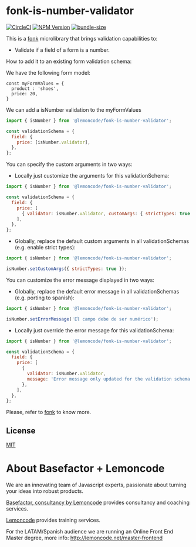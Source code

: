 # fonk-is-number-validator

[![CircleCI](https://badgen.net/github/status/Lemoncode/fonk-is-number-validator/master?icon=circleci&label=circleci)](https://circleci.com/gh/Lemoncode/fonk-is-number-validator/tree/master)
[![NPM Version](https://badgen.net/npm/v/@lemoncode/fonk-is-number-validator?icon=npm&label=npm)](https://www.npmjs.com/package/@lemoncode/fonk-is-number-validator)
[![bundle-size](https://badgen.net/bundlephobia/min/@lemoncode/fonk-is-number-validator)](https://bundlephobia.com/result?p=@lemoncode/fonk-is-number-validator)

This is a [fonk](https://github.com/Lemoncode/fonk) microlibrary that brings validation capabilities to:

- Validate if a field of a form is a number.

How to add it to an existing form validation schema:

We have the following form model:

```
const myFormValues = {
  product : 'shoes',
  price: 20,
}
```

We can add a isNumber validation to the myFormValues

```javascript
import { isNumber } from '@lemoncode/fonk-is-number-validator';

const validationSchema = {
  field: {
    price: [isNumber.validator],
  },
};
```

You can specify the custom arguments in two ways:

- Locally just customize the arguments for this validationSchema:

```javascript
import { isNumber } from '@lemoncode/fonk-is-number-validator';

const validationSchema = {
  field: {
    price: [
      { validator: isNumber.validator, customArgs: { strictTypes: true } },
    ],
  },
};
```

- Globally, replace the default custom arguments in all validationSchemas (e.g. enable strict types):

```javascript
import { isNumber } from '@lemoncode/fonk-is-number-validator';

isNumber.setCustomArgs({ strictTypes: true });
```

You can customize the error message displayed in two ways:

- Globally, replace the default error message in all validationSchemas (e.g. porting to spanish):

```javascript
import { isNumber } from '@lemoncode/fonk-is-number-validator';

isNumber.setErrorMessage('El campo debe de ser numérico');
```

- Locally just override the error message for this validationSchema:

```javascript
import { isNumber } from '@lemoncode/fonk-is-number-validator';

const validationSchema = {
  field: {
    price: [
      {
        validator: isNumber.validator,
        message: 'Error message only updated for the validation schema',
      },
    ],
  },
};
```

Please, refer to [fonk](https://github.com/Lemoncode/fonk) to know more.

## License

[MIT](./LICENSE)

# About Basefactor + Lemoncode

We are an innovating team of Javascript experts, passionate about turning your ideas into robust products.

[Basefactor, consultancy by Lemoncode](http://www.basefactor.com) provides consultancy and coaching services.

[Lemoncode](http://lemoncode.net/services/en/#en-home) provides training services.

For the LATAM/Spanish audience we are running an Online Front End Master degree, more info: http://lemoncode.net/master-frontend

